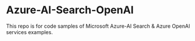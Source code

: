 # Azure-AI-Search-OpenAI
This repo is for code samples of Microsoft Azure-AI Search & Azure OpenAI services examples.
